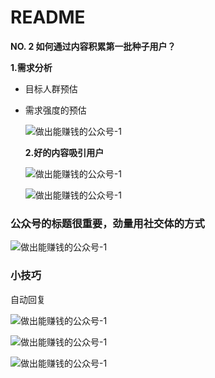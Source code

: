 # README



**NO. 2 如何通过内容积累第一批种子用户？**

**1.需求分析**
- 目标人群预估
- 需求强度的预估
  
  ![做出能赚钱的公众号-1](../../../img/做出能赚钱的公众号-1.png)
  
  
  
  **2.好的内容吸引用户**
  
  ![做出能赚钱的公众号-1](../../../img/做出能赚钱的公众号-2.png)
  
  ![做出能赚钱的公众号-1](../../../img/做出能赚钱的公众号-3.png)
### 公众号的标题很重要，劲量用社交体的方式



![做出能赚钱的公众号-1](../../../img/做出能赚钱的公众号-4.png)
### 小技巧

自动回复

![做出能赚钱的公众号-1](../../../img/做出能赚钱的公众号-5.png)



![做出能赚钱的公众号-1](../../../img/做出能赚钱的公众号-6.png)



![做出能赚钱的公众号-1](../../../img/做出能赚钱的公众号-7.png)